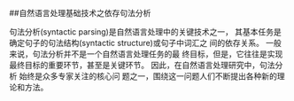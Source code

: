 


##自然语言处理基础技术之依存句法分析

句法分析(syntactic parsing)是自然语言处理中的关键技术之一， 其基本任务是确定句子的句法结构(syntactic structure)或句子中词汇之 间的依存关系。
一般来说，句法分析并不是一个自然语言处理任务的最 终目标，但是，它往往是实现最终目标的重要环节，甚至是关键环节。 因此，在自然语言处理研究中，句法分析
始终是众多专家关注的核心问 题之一，围绕这一问题人们不断提出各种新的理论和方法。
